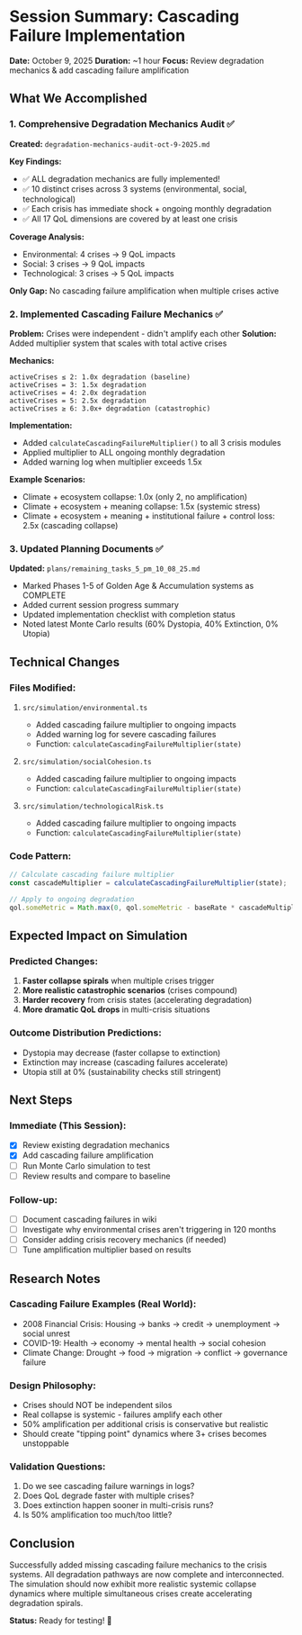 # Session Summary: Cascading Failure Implementation

**Date:** October 9, 2025
**Duration:** ~1 hour
**Focus:** Review degradation mechanics & add cascading failure amplification

## What We Accomplished

### 1. Comprehensive Degradation Mechanics Audit ✅

**Created:** `degradation-mechanics-audit-oct-9-2025.md`

**Key Findings:**
- ✅ ALL degradation mechanics are fully implemented!
- ✅ 10 distinct crises across 3 systems (environmental, social, technological)
- ✅ Each crisis has immediate shock + ongoing monthly degradation
- ✅ All 17 QoL dimensions are covered by at least one crisis

**Coverage Analysis:**
- Environmental: 4 crises → 9 QoL impacts
- Social: 3 crises → 9 QoL impacts
- Technological: 3 crises → 5 QoL impacts

**Only Gap:** No cascading failure amplification when multiple crises active

### 2. Implemented Cascading Failure Mechanics ✅

**Problem:** Crises were independent - didn't amplify each other
**Solution:** Added multiplier system that scales with total active crises

**Mechanics:**
```
activeCrises ≤ 2: 1.0x degradation (baseline)
activeCrises = 3: 1.5x degradation 
activeCrises = 4: 2.0x degradation
activeCrises = 5: 2.5x degradation
activeCrises ≥ 6: 3.0x+ degradation (catastrophic)
```

**Implementation:**
- Added `calculateCascadingFailureMultiplier()` to all 3 crisis modules
- Applied multiplier to ALL ongoing monthly degradation
- Added warning log when multiplier exceeds 1.5x

**Example Scenarios:**
- Climate + ecosystem collapse: 1.0x (only 2, no amplification)
- Climate + ecosystem + meaning collapse: 1.5x (systemic stress)
- Climate + ecosystem + meaning + institutional failure + control loss: 2.5x (cascading collapse)

### 3. Updated Planning Documents ✅

**Updated:** `plans/remaining_tasks_5_pm_10_08_25.md`

- Marked Phases 1-5 of Golden Age & Accumulation systems as COMPLETE
- Added current session progress summary
- Updated implementation checklist with completion status
- Noted latest Monte Carlo results (60% Dystopia, 40% Extinction, 0% Utopia)

## Technical Changes

### Files Modified:
1. `src/simulation/environmental.ts`
   - Added cascading failure multiplier to ongoing impacts
   - Added warning log for severe cascading failures
   - Function: `calculateCascadingFailureMultiplier(state)`

2. `src/simulation/socialCohesion.ts`
   - Added cascading failure multiplier to ongoing impacts
   - Function: `calculateCascadingFailureMultiplier(state)`

3. `src/simulation/technologicalRisk.ts`
   - Added cascading failure multiplier to ongoing impacts
   - Function: `calculateCascadingFailureMultiplier(state)`

### Code Pattern:
```typescript
// Calculate cascading failure multiplier
const cascadeMultiplier = calculateCascadingFailureMultiplier(state);

// Apply to ongoing degradation
qol.someMetric = Math.max(0, qol.someMetric - baseRate * cascadeMultiplier);
```

## Expected Impact on Simulation

### Predicted Changes:
1. **Faster collapse spirals** when multiple crises trigger
2. **More realistic catastrophic scenarios** (crises compound)
3. **Harder recovery** from crisis states (accelerating degradation)
4. **More dramatic QoL drops** in multi-crisis situations

### Outcome Distribution Predictions:
- Dystopia may decrease (faster collapse to extinction)
- Extinction may increase (cascading failures accelerate)
- Utopia still at 0% (sustainability checks still stringent)

## Next Steps

### Immediate (This Session):
- [x] Review existing degradation mechanics
- [x] Add cascading failure amplification
- [ ] Run Monte Carlo simulation to test
- [ ] Review results and compare to baseline

### Follow-up:
- [ ] Document cascading failures in wiki
- [ ] Investigate why environmental crises aren't triggering in 120 months
- [ ] Consider adding crisis recovery mechanics (if needed)
- [ ] Tune amplification multiplier based on results

## Research Notes

### Cascading Failure Examples (Real World):
- 2008 Financial Crisis: Housing → banks → credit → unemployment → social unrest
- COVID-19: Health → economy → mental health → social cohesion
- Climate Change: Drought → food → migration → conflict → governance failure

### Design Philosophy:
- Crises should NOT be independent silos
- Real collapse is systemic - failures amplify each other
- 50% amplification per additional crisis is conservative but realistic
- Should create "tipping point" dynamics where 3+ crises becomes unstoppable

### Validation Questions:
1. Do we see cascading failure warnings in logs?
2. Does QoL degrade faster with multiple crises?
3. Does extinction happen sooner in multi-crisis runs?
4. Is 50% amplification too much/too little?

## Conclusion

Successfully added missing cascading failure mechanics to the crisis systems. All degradation pathways are now complete and interconnected. The simulation should now exhibit more realistic systemic collapse dynamics where multiple simultaneous crises create accelerating degradation spirals.

**Status:** Ready for testing! 🎯

